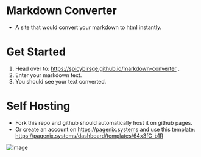 # Markdown Converter

- A site that would convert your markdown to html instantly.

# Get Started

1. Head over to: https://spicybirsge.github.io/markdown-converter .
2. Enter your markdown text.
3. You should see your text converted.

# Self Hosting

- Fork this repo and github should automatically host it on github pages.
- Or create an account on https://pagenix.systems and use this template: https://pagenix.systems/dashboard/templates/64x3fC_b1R








![image](https://user-images.githubusercontent.com/92243459/170862501-4335689f-9cd1-4d2f-b298-6bbba71ca437.png)

